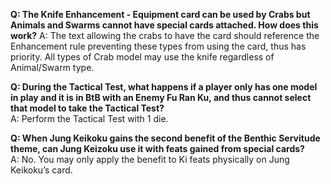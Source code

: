 **Q: The Knife Enhancement - Equipment card can be used by Crabs but Animals and Swarms cannot have special cards attached. How does this work?**
A: The text allowing the crabs to have the card should reference the Enhancement rule preventing these types from using the card, thus has priority. All types of Crab model may use the knife regardless of Animal/Swarm type.

**Q: During the Tactical Test, what happens if a player only has one model in play and it is in BtB with an Enemy Fu Ran Ku, and thus cannot select that model to take the Tactical Test?**  
A: Perform the Tactical Test with 1 die.

**Q: When Jung Keikoku gains the second benefit of the Benthic Servitude theme, can Jung Keizoku use it with feats gained from special cards?**  
A: No. You may only apply the benefit to Ki feats physically on Jung Keikoku’s card.